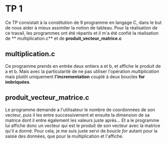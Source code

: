  # TP 1
   Ce TP consistait à la constitution de 9 programme en langage C, dans le but de nous aider à mieux assimiler la notion de tableau. 
   Pour la réalisation de ce travail, les programmes ont été répartis et il m'a été confié la réalisation de ** multiplication.c** et de **produit_vecteur_matrice.c**
     
   ## multiplication.c
   Ce programme prends en entrée deux entiers a et b, et affiche le produit de a et b. Mais avec la particularité de ne pas utiliser l'opération *multiplication* mais plutôt uniquement **l'incrementation** couplé à deux boucles **for imbriquées**.

   ## produit_vecteur_matrice.c
   Le programme demande a l'utilisateur le nombre de coordonnées de son vecteur, puis il les entre successivement et ensuite la dimension de sa matrice dont il entre également les valeurs juste après... Et a le programme lui affiche donc un vecteur qui est le produit de son vecteur avec la matrice qu'il a donné.
    Pour cela, je me suis juste servi de *boucle for* autant pour la saisie des données, que pour la multiplication et l'affiche.
